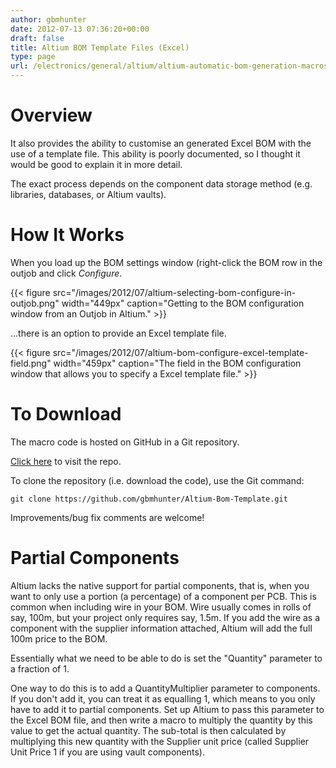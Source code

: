 ```yaml
---
author: gbmhunter
date: 2012-07-13 07:36:20+00:00
draft: false
title: Altium BOM Template Files (Excel)
type: page
url: /electronics/general/altium/altium-automatic-bom-generation-macros
---
```


# Overview

It also provides the ability to customise an generated Excel BOM with the use of a template file. This ability is poorly documented, so I thought it would be good to explain it in more detail.

The exact process depends on the component data storage method (e.g. libraries, databases, or Altium vaults).

# How It Works

When you load up the BOM settings window (right-click the BOM row in the outjob and click _Configure_.

{{< figure src="/images/2012/07/altium-selecting-bom-configure-in-outjob.png" width="449px" caption="Getting to the BOM configuration window from an Outjob in Altium."  >}}

...there is an option to provide an Excel template file.

{{< figure src="/images/2012/07/altium-bom-configure-excel-template-field.png" width="459px" caption="The field in the BOM configuration window that allows you to specify a Excel template file."  >}}

# To Download

The macro code is hosted on GitHub in a Git repository.

[Click here](https://github.com/gbmhunter/Altium-Bom-Template) to visit the repo.

To clone the repository (i.e. download the code), use the Git command:
    
    git clone https://github.com/gbmhunter/Altium-Bom-Template.git

Improvements/bug fix comments are welcome!

# Partial Components

Altium lacks the native support for partial components, that is, when you want to only use a portion (a percentage) of a component per PCB. This is common when including wire in your BOM. Wire usually comes in rolls of say, 100m, but your project only requires say, 1.5m. If you add the wire as a component with the supplier information attached, Altium will add the full 100m price to the BOM.

Essentially what we need to be able to do is set the "Quantity" parameter to a fraction of 1.

One way to do this is to add a QuantityMultiplier parameter to components. If you don't add it, you can treat it as equalling 1, which means to you only have to add it to partial components. Set up Altium to pass this parameter to the Excel BOM file, and then write a macro to multiply the quantity by this value to get the actual quantity. The sub-total is then calculated by multiplying this new quantity with the Supplier unit price (called Supplier Unit Price 1 if you are using vault components).
